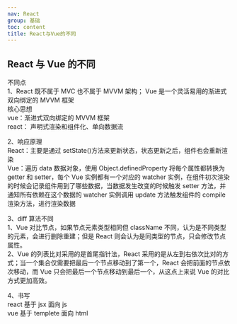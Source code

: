 ```yaml
---
nav: React
group: 基础
toc: content
title: React与Vue的不同
---
```


## React 与 Vue 的不同

不同点  
1、React 既不属于 MVC 也不属于 MVVM 架构； Vue 是一个灵活易用的渐进式双向绑定的 MVVM 框架  
核心思想  
vue：渐进式双向绑定的 MVVM 框架  
react： 声明式渲染和组件化、单向数据流

2、响应原理  
React：主要是通过 setState()方法来更新状态，状态更新之后，组件也会重新渲染  
Vue：遍历 data 数据对象，使用 Object.definedProperty 将每个属性都转换为 getter 和 setter，每个 Vue 实例都有一个对应的 watcher 实例，在组件初次渲染的时候会记录组件用到了哪些数据，当数据发生改变的时候触发 setter 方法，并通知所有依赖在这个数据的 watcher 实例调用 update 方法触发组件的 compile 渲染方法，进行渲染数据

3、diff 算法不同  
1、Vue 对比节点，如果节点元素类型相同但 className 不同，认为是不同类型的元素，会进行删除重建；但是 React 则会认为是同类型的节点，只会修改节点属性。  
2、Vue 的列表比对采用的是首尾指针法，React 采用的是从左到右依次比对的方式；当一个集合仅需要把最后一个节点移动到了第一个，React 会把前面的节点依次移动，而 Vue 只会把最后一个节点移动到最后一个，从这点上来说 Vue 的对比方式更加高效。

4、书写  
react 基于 jsx 面向 js  
vue 基于 templete 面向 html
